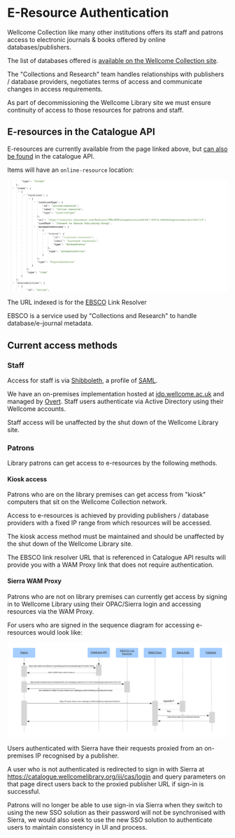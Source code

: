 # E-Resource Authentication

Wellcome Collection like many other institutions offers its staff and patrons access to electronic journals & books offered by online databases/publishers.

The list of databases offered is [available on the Wellcome Collection site](https://wellcomecollection.org/pages/YDaP2BMAACUAT7DS).

The "Collections and Research" team handles relationships with publishers / database providers, negotiates terms of access and communicate changes in access requirements.

As part of decommissioning the Wellcome Library site we must ensure continuity of access to those resources for patrons and staff.

## E-resources in the Catalogue API

E-resources are currently available from the page linked above, but [can also be found](https://api.wellcomecollection.org/catalogue/v2/works?query=awa6c6gm&include=items) in the catalogue API.

Items will have an `online-resource` location:

![online resource item](online_resource.png)

The URL indexed is for the [EBSCO](https://www.ebsco.com/) Link Resolver
                           
EBSCO is a service used by "Collections and Research" to handle database/e-journal metadata.

## Current access methods

### Staff

Access for staff is via [Shibboleth](https://en.wikipedia.org/wiki/Shibboleth_Single_Sign-on_architecture), a profile of [SAML](https://en.wikipedia.org/wiki/Security_Assertion_Markup_Language).

We have an on-premises implementation hosted at [idp.wellcome.ac.uk](https://idp.wellcome.ac.uk/idp/shibboleth) and managed by [Overt](https://www.overtsoftware.com/overt-idp/). Staff users authenticate via Active Directory using their Wellcome accounts.

Staff access will be unaffected by the shut down of the Wellcome Library site. 

### Patrons

Library patrons can get access to e-resources by the following methods.

#### Kiosk access

Patrons who are on the library premises can get access from "kiosk" computers that sit on the Wellcome Collection network.

Access to e-resources is achieved by providing publishers / database providers with a fixed IP range from which resources will be accessed. 

The kiosk access method must be maintained and should be unaffected by the shut down of the Wellcome Library site.

The EBSCO link resolver URL that is referenced in Catalogue API results will provide you with a WAM Proxy link that does not require authentication.

#### Sierra WAM Proxy 

Patrons who are not on library premises can currently get access by signing in to Wellcome Library using their OPAC/Sierra login and accessing resources via the WAM Proxy.

For users who are signed in the sequence diagram for accessing e-resources would look like:

![WAM proxy sequence diagram](wam_sequence.png)

Users authenticated with Sierra have their requests proxied from an on-premises IP recognised by a publisher.

A user who is not authenticated is redirected to sign in with Sierra at https://catalogue.wellcomelibrary.org/iii/cas/login and query parameters on that page direct users back to the proxied publisher URL if sign-in is successful.  

Patrons will no longer be able to use sign-in via Sierra when they switch to using the new SSO solution as their password will not be synchronised with Sierra, we would also seek to use the new SSO solution to authenticate users to maintain consistency in UI and process.
